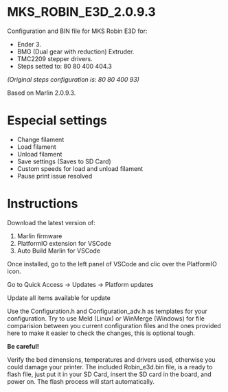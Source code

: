 # MKS_ROBIN_E3D_2.0.9.3
Configuration and BIN file for MKS Robin E3D for:
- Ender 3.
- BMG (Dual gear with reduction) Extruder.
- TMC2209 stepper drivers.
- Steps setted to: 80 80 400 404.3 

*(Original steps configuration is: 80 80 400 93)*

Based on Marlin 2.0.9.3.

# Especial settings

- Change filament
- Load filament
- Unload filament
- Save settings (Saves to SD Card)
- Custom speeds for load and unload filament
- Pause print issue resolved

# Instructions

Download the latest version of:

1. Marlin firmware
2. PlatformIO extension for VSCode
3. Auto Build Marlin for VSCode

Once installed, go to the left panel of VSCode and clic over the PlatformIO icon.

Go to Quick Access -> Updates -> Platform updates

Update all items available for update

Use the Configuration.h and Configuration_adv.h as templates for your configuration. Try to use Meld (Linux) or WinMerge (Windows) for file comparision between you current configuration files and the ones provided here to make it easier to check the changes, this is optional tough.

**Be careful!**

Verify the bed dimensions, temperatures and drivers used, otherwise you could damage your printer. 
The included Robin_e3d.bin file, is a ready to flash file, just put it in your SD Card, insert the
SD card in the board, and power on. The flash process will start automatically. 
